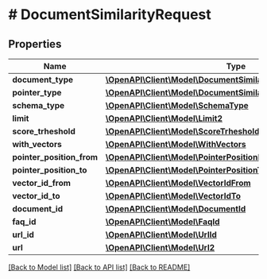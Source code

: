 # # DocumentSimilarityRequest

## Properties

Name | Type | Description | Notes
------------ | ------------- | ------------- | -------------
**document_type** | [**\OpenAPI\Client\Model\DocumentSimilarityRequestDocumentType**](DocumentSimilarityRequestDocumentType.md) |  | [optional]
**pointer_type** | [**\OpenAPI\Client\Model\DocumentSimilarityRequestPointerType**](DocumentSimilarityRequestPointerType.md) |  | [optional]
**schema_type** | [**\OpenAPI\Client\Model\SchemaType**](SchemaType.md) |  | [optional]
**limit** | [**\OpenAPI\Client\Model\Limit2**](Limit2.md) |  | [optional]
**score_trheshold** | [**\OpenAPI\Client\Model\ScoreTrheshold**](ScoreTrheshold.md) |  | [optional]
**with_vectors** | [**\OpenAPI\Client\Model\WithVectors**](WithVectors.md) |  | [optional]
**pointer_position_from** | [**\OpenAPI\Client\Model\PointerPositionFrom**](PointerPositionFrom.md) |  | [optional]
**pointer_position_to** | [**\OpenAPI\Client\Model\PointerPositionTo**](PointerPositionTo.md) |  | [optional]
**vector_id_from** | [**\OpenAPI\Client\Model\VectorIdFrom**](VectorIdFrom.md) |  | [optional]
**vector_id_to** | [**\OpenAPI\Client\Model\VectorIdTo**](VectorIdTo.md) |  | [optional]
**document_id** | [**\OpenAPI\Client\Model\DocumentId**](DocumentId.md) |  | [optional]
**faq_id** | [**\OpenAPI\Client\Model\FaqId**](FaqId.md) |  | [optional]
**url_id** | [**\OpenAPI\Client\Model\UrlId**](UrlId.md) |  | [optional]
**url** | [**\OpenAPI\Client\Model\Url2**](Url2.md) |  | [optional]

[[Back to Model list]](../../README.md#models) [[Back to API list]](../../README.md#endpoints) [[Back to README]](../../README.md)

